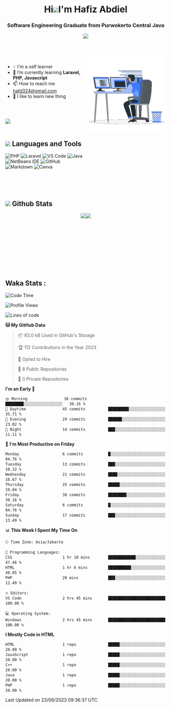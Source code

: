 
<h1 align="center"><b>Hi<img src="https://media.giphy.com/media/hvRJCLFzcasrR4ia7z/giphy.gif" width="35">I'm Hafiz Abdiel </b></h1>

<h3 align="center"> Software Engineering Graduate from Purwokerto Central Java  </h3>

<div align='center'>
	
![](https://komarev.com/ghpvc/?username=dlzcods&style=for-the-badge)
	
</div>
<br>

<picture> <img align="right" src="https://github.com/0xAbdulKhalid/0xAbdulKhalid/raw/main/assets/mdImages/Right_Side.gif" width = 250px></picture>

<br>

- 💡 I'm a self learner
- 🌱 I’m currently learning **Laravel, PHP, Javascript**
- 📫 How to reach me [hafd324@gmail.com](mailto:hafd324d@gmail.com)
- 📃 I like to learn new thing

<br><br>

<img src="https://user-images.githubusercontent.com/73097560/115834477-dbab4500-a447-11eb-908a-139a6edaec5c.gif"><br><br>

## <img src="https://media2.giphy.com/media/QssGEmpkyEOhBCb7e1/giphy.gif?cid=ecf05e47a0n3gi1bfqntqmob8g9aid1oyj2wr3ds3mg700bl&rid=giphy.gif" width ="25"><b> Languages and Tools</b>

![PHP](https://img.shields.io/badge/PHP%20-FFFFFF.svg?style=for-the-badge&logo=php&logoColor=blue)
![Laravel](https://img.shields.io/badge/laravel-FFFFFF.svg?style=for-the-badge&logo=laravel&logoColor=blue)
![VS Code](https://img.shields.io/badge/VS%20Code-FFFFFF.svg?style=for-the-badge&logo=visual-studio-code&logoColor=blue)
![Java](https://img.shields.io/badge/Java-FFFFFF.svg?style=for-the-badge&logo=java&logoColor=blue)
<br>
![NetBeans IDE](https://img.shields.io/badge/NetBeansIDE-FFFFFF.svg?style=for-the-badge&logo=apache-netbeans-ide&logoColor=blue)
![GitHub](https://img.shields.io/badge/github-FFFFFF.svg?style=for-the-badge&logo=github&logoColor=blue)
<br>
![Markdown](https://img.shields.io/badge/markdown-FFFFFF.svg?style=for-the-badge&logo=markdown&logoColor=blue)
![Canva](https://img.shields.io/badge/Canva-FFFFFF.svg?style=for-the-badge&logo=Canva&logoColor=blue)

<br>
<br>
<br>


## <img src="https://media.giphy.com/media/iY8CRBdQXODJSCERIr/giphy.gif" width="35"><b> Github Stats </b>

<div  style="display: flex; flex-wrap: wrap; justify-content: center;">
   <img height="160em" src="https://github-readme-stats.vercel.app/api?username=dlzcods&show_icons=true&theme=default" />
   <img height="160em" src="https://github-readme-stats.vercel.app/api/top-langs/?username=dlzcods&layout=compact" />
</div>



<br>

## Waka Stats :

<!--START_SECTION:waka-->
![Code Time](http://img.shields.io/badge/Code%20Time-61%20hrs-blue)

![Profile Views](http://img.shields.io/badge/Profile%20Views-12-blue)

![Lines of code](https://img.shields.io/badge/From%20Hello%20World%20I%27ve%20Written-702.2%20thousand%20lines%20of%20code-blue)

**🐱 My GitHub Data** 

> 📦 83.0 kB Used in GitHub's Storage 
 > 
> 🏆 112 Contributions in the Year 2023
 > 
> 💼 Opted to Hire
 > 
> 📜 8 Public Repositories 
 > 
> 🔑 0 Private Repositories 
 > 
**I'm an Early 🐤** 

```text
🌞 Morning                38 commits          ████████░░░░░░░░░░░░░░░░░   30.16 % 
🌆 Daytime                45 commits          █████████░░░░░░░░░░░░░░░░   35.71 % 
🌃 Evening                29 commits          ██████░░░░░░░░░░░░░░░░░░░   23.02 % 
🌙 Night                  14 commits          ███░░░░░░░░░░░░░░░░░░░░░░   11.11 % 
```
📅 **I'm Most Productive on Friday** 

```text
Monday                   6 commits           █░░░░░░░░░░░░░░░░░░░░░░░░   04.76 % 
Tuesday                  13 commits          ███░░░░░░░░░░░░░░░░░░░░░░   10.32 % 
Wednesday                21 commits          ████░░░░░░░░░░░░░░░░░░░░░   16.67 % 
Thursday                 25 commits          █████░░░░░░░░░░░░░░░░░░░░   19.84 % 
Friday                   38 commits          ████████░░░░░░░░░░░░░░░░░   30.16 % 
Saturday                 6 commits           █░░░░░░░░░░░░░░░░░░░░░░░░   04.76 % 
Sunday                   17 commits          ███░░░░░░░░░░░░░░░░░░░░░░   13.49 % 
```


📊 **This Week I Spent My Time On** 

```text
🕑︎ Time Zone: Asia/Jakarta

💬 Programming Languages: 
CSS                      1 hr 18 mins        ████████████░░░░░░░░░░░░░   47.46 % 
HTML                     1 hr 6 mins         ██████████░░░░░░░░░░░░░░░   40.05 % 
PHP                      20 mins             ███░░░░░░░░░░░░░░░░░░░░░░   12.49 % 

🔥 Editors: 
VS Code                  2 hrs 45 mins       █████████████████████████   100.00 % 

💻 Operating System: 
Windows                  2 hrs 45 mins       █████████████████████████   100.00 % 
```

**I Mostly Code in HTML** 

```text
HTML                     1 repo              █████░░░░░░░░░░░░░░░░░░░░   20.00 % 
JavaScript               1 repo              █████░░░░░░░░░░░░░░░░░░░░   20.00 % 
C++                      1 repo              █████░░░░░░░░░░░░░░░░░░░░   20.00 % 
Java                     1 repo              █████░░░░░░░░░░░░░░░░░░░░   20.00 % 
PHP                      1 repo              █████░░░░░░░░░░░░░░░░░░░░   20.00 % 
```




 Last Updated on 23/06/2023 09:36:37 UTC
<!--END_SECTION:waka-->

<br>
<br>
